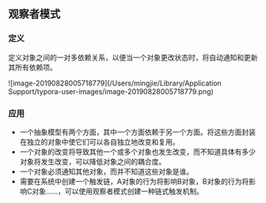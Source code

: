 ## 观察者模式

### 定义

定义对象之间的一对多依赖关系，以便当一个对象更改状态时，将自动通知和更新其所有依赖项。

![image-20190828005718779](/Users/mingjie/Library/Application Support/typora-user-images/image-20190828005718779.png)

### 应用

- 一个抽象模型有两个方面，其中一个方面依赖于另一个方面。将这些方面封装在独立的对象中使它们可以各自独立地改变和复用。
- 一个对象的改变将导致其他一个或多个对象也发生改变，而不知道具体有多少对象将发生改变，可以降低对象之间的耦合度。
- 一个对象必须通知其他对象，而并不知道这些对象是谁。
- 需要在系统中创建一个触发链，A对象的行为将影响B对象，B对象的行为将影响C对象……，可以使用观察者模式创建一种链式触发机制。
